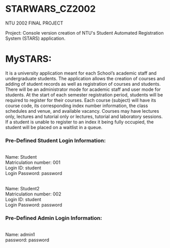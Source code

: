 # STARWARS_CZ2002
NTU 2002 FINAL PROJECT

Project:
Console version creation of NTU's Student Automated Registration System (STARS) application.

<h1>MySTARS:</h1>
It is a university application meant for each School’s academic staff and undergraduate students. The application allows the creation of courses and adding of student records as well as registration of courses and students. There will be an administrator mode for academic staff and user mode for students. At the start of each semester registration period, students will be required to register for their courses. Each course (subject) will have its course code, its corresponding index number information, the class schedules and venue, and available vacancy. Courses may have lectures only, lectures and tutorial only or lectures, tutorial and laboratory sessions. If a student is unable to register to an index it being fully occupied, the student will be placed on a waitlist in a queue.

<h3>Pre-Defined Student Login Information:</h3>
<br>Name: Student
<br>Matriculation number: 001
<br>Login ID: student
<br>Login Password: password

<br>Name: Student2
<br>Matriculation number: 002
<br>Login ID: student
<br>Login Password: password


<h3>Pre-Defined Admin Login Information:</h3>
<br>Name: admin1
<br>password: password
